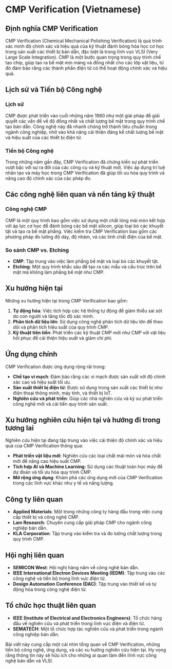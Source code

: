 # CMP Verification (Vietnamese)

## Định nghĩa CMP Verification

CMP Verification (Chemical Mechanical Polishing Verification) là quá trình xác minh độ chính xác và hiệu quả của kỹ thuật đánh bóng hóa học cơ học trong sản xuất các thiết bị bán dẫn, đặc biệt là trong lĩnh vực VLSI (Very Large Scale Integration). CMP là một bước quan trọng trong quy trình chế tạo chip, giúp tạo ra bề mặt mịn màng và đồng nhất cho các lớp vật liệu, từ đó đảm bảo rằng các thành phần điện tử có thể hoạt động chính xác và hiệu quả.

## Lịch sử và Tiến bộ Công nghệ

### Lịch sử

CMP được phát triển vào cuối những năm 1980 như một giải pháp để giải quyết các vấn đề về độ đồng nhất và chất lượng bề mặt trong quy trình chế tạo bán dẫn. Công nghệ này đã nhanh chóng trở thành tiêu chuẩn trong ngành công nghiệp, nhờ vào khả năng cải thiện đáng kể chất lượng bề mặt và hiệu suất của các thiết bị điện tử.

### Tiến bộ Công nghệ

Trong những năm gần đây, CMP Verification đã chứng kiến sự phát triển vượt bậc với sự ra đời của các công cụ và kỹ thuật mới. Việc áp dụng trí tuệ nhân tạo và máy học trong CMP Verification đã giúp tối ưu hóa quy trình và nâng cao độ chính xác của các phép đo.

## Các công nghệ liên quan và nền tảng kỹ thuật

### Công nghệ CMP

CMP là một quy trình bao gồm việc sử dụng một chất lỏng mài mòn kết hợp với áp lực cơ học để đánh bóng các bề mặt silicon, giúp loại bỏ các khuyết tật và tạo ra bề mặt phẳng. Việc kiểm tra CMP Verification bao gồm các phương pháp đo lường độ dày, độ nhám, và các tính chất điện của bề mặt.

### So sánh CMP vs. Etching

- **CMP**: Tập trung vào việc làm phẳng bề mặt và loại bỏ các khuyết tật.
- **Etching**: Một quy trình khắc sâu để tạo ra các mẫu và cấu trúc trên bề mặt mà không làm phẳng bề mặt như CMP.

## Xu hướng hiện tại

Những xu hướng hiện tại trong CMP Verification bao gồm:

1. **Tự động hóa**: Việc tích hợp các hệ thống tự động để giảm thiểu sai sót do con người và tăng tốc độ xác minh.
2. **Phân tích dữ liệu lớn**: Sử dụng công nghệ phân tích dữ liệu lớn để theo dõi và phân tích hiệu suất của quy trình CMP.
3. **Kỹ thuật tiên tiến**: Phát triển các kỹ thuật CMP mới như CMP với vật liệu hồi phục để cải thiện hiệu suất và giảm chi phí.

## Ứng dụng chính

CMP Verification được ứng dụng rộng rãi trong:

- **Chế tạo vi mạch**: Đảm bảo rằng các vi mạch được sản xuất với độ chính xác cao và hiệu suất tối ưu.
- **Sản xuất thiết bị điện tử**: Được sử dụng trong sản xuất các thiết bị như điện thoại thông minh, máy tính, và thiết bị IoT.
- **Nghiên cứu và phát triển**: Giúp các nhà nghiên cứu và kỹ sư phát triển công nghệ mới và cải tiến quy trình sản xuất.

## Xu hướng nghiên cứu hiện tại và hướng đi trong tương lai

Nghiên cứu hiện tại đang tập trung vào việc cải thiện độ chính xác và hiệu quả của CMP Verification thông qua:

- **Phát triển vật liệu mới**: Nghiên cứu các loại chất mài mòn và hóa chất mới để nâng cao hiệu suất CMP.
- **Tích hợp AI và Machine Learning**: Sử dụng các thuật toán học máy để dự đoán và tối ưu hóa quy trình CMP.
- **Mở rộng ứng dụng**: Khám phá các ứng dụng mới của CMP Verification trong các lĩnh vực khác như y tế và năng lượng.

## Công ty liên quan

- **Applied Materials**: Một trong những công ty hàng đầu trong việc cung cấp thiết bị và công nghệ CMP.
- **Lam Research**: Chuyên cung cấp giải pháp CMP cho ngành công nghiệp bán dẫn.
- **KLA Corporation**: Tập trung vào kiểm tra và đo lường chất lượng trong quy trình CMP.

## Hội nghị liên quan

- **SEMICON West**: Hội nghị hàng năm về công nghệ bán dẫn.
- **IEEE International Electron Devices Meeting (IEDM)**: Tập trung vào các công nghệ và tiến bộ trong lĩnh vực điện tử.
- **Design Automation Conference (DAC)**: Tập trung vào thiết kế và tự động hóa trong công nghệ điện tử.

## Tổ chức học thuật liên quan

- **IEEE (Institute of Electrical and Electronics Engineers)**: Tổ chức hàng đầu về nghiên cứu và phát triển trong lĩnh vực điện và điện tử.
- **SEMATECH**: Một tổ chức hợp tác nghiên cứu và phát triển trong ngành công nghiệp bán dẫn.

Bài viết này cung cấp một cái nhìn tổng quan về CMP Verification, những tiến bộ công nghệ, ứng dụng, và các xu hướng nghiên cứu hiện tại. Hy vọng rằng thông tin này sẽ hữu ích cho những ai quan tâm đến lĩnh vực công nghệ bán dẫn và VLSI.